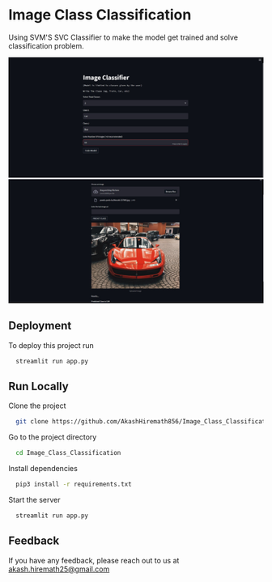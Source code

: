 
# Image Class Classification

Using SVM'S SVC Classifier to make the model get trained and solve classification problem.

<img src="https://github.com/AkashHiremath856/Image_Class_Classification/blob/main/Samples/photo_6060121455506601957_w.jpg"/>
<img src="https://github.com/AkashHiremath856/Image_Class_Classification/blob/main/Samples/photo_6060121455506601956_w.jpg"/>

## Deployment

To deploy this project run

```bash
  streamlit run app.py
```


## Run Locally

Clone the project

```bash
  git clone https://github.com/AkashHiremath856/Image_Class_Classification
```

Go to the project directory

```bash
  cd Image_Class_Classification
```

Install dependencies

```bash
  pip3 install -r requirements.txt
```

Start the server

```bash
  streamlit run app.py
```


## Feedback

If you have any feedback, please reach out to us at akash.hiremath25@gmail.com


